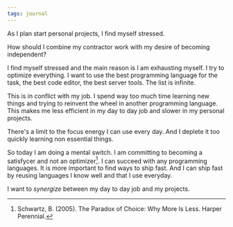 ```yaml
---
tags: journal
---
```

As I plan start personal projects, I find myself stressed.

How should I combine my contractor work with my desire of becoming
independent?

I find myself stressed and the main reason is I am exhausting myself.
I try to optimize everything. I want to use the best programming
language for the task, the best code editor, the best server tools.
The list is infinite.

This is in conflict with my job. I spend way too much time learning
new things and trying to reinvent the wheel in another programming
language. This makes me less efficient in my day to day job and slower
in my personal projects.

There's a limit to the focus energy I can use every day. And I deplete
it too quickly learning non essential things.

So today I am doing a mental switch. I am committing to becoming a
satisfycer and not an optimizer[^1].
I can succeed with any programming languages. It is more important to
find ways to ship fast. And I can ship fast by reusing languages I
know well and that I use everyday.

I want to *synergize* between my day to day job and my projects.

[^1]: Schwartz, B. (2005). The Paradox of Choice: Why More Is Less. Harper Perennial.
